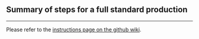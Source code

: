 Summary of steps for a full standard production
-----------------------------------------------
-----------------------------------------------

Please refer to the [instructions page on the github wiki](https://github.com/CJLST/HHZZbb/wiki/SubmittingJobs).


